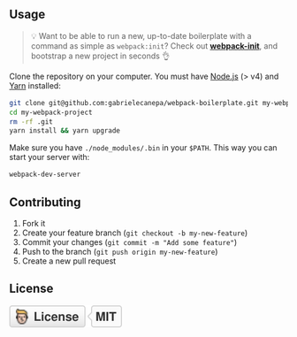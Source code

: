 ## Usage

> 💡 Want to be able to run a new, up-to-date boilerplate with a command as simple as `webpack:init`?
> Check out **[webpack-init](https://github.com/gabrielecanepa/webpack-init)**, and bootstrap a new project in seconds 👌

Clone the repository on your computer. You must have [Node.js](https://nodejs.org) (> v4) and [Yarn](https://yarnpkg.com/lang/en/docs/install) installed:

```bash
git clone git@github.com:gabrielecanepa/webpack-boilerplate.git my-webpack-project
cd my-webpack-project
rm -rf .git
yarn install && yarn upgrade
```

Make sure you have `./node_modules/.bin` in your `$PATH`. This way you can start your server with:

```bash
webpack-dev-server
```

## Contributing

1.  Fork it
2.  Create your feature branch (`git checkout -b my-new-feature`)
3.  Commit your changes (`git commit -m "Add some feature"`)
4.  Push to the branch (`git push origin my-new-feature`)
5.  Create a new pull request

## License

[![MIT license](https://github.com/gabrielecanepa/assets/raw/master/badges/mit.svg?sanitize=true)](https://gabriele.canepa.io/mit)
